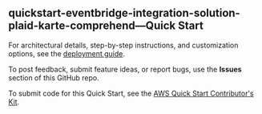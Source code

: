 
## quickstart-eventbridge-integration-solution-plaid-karte-comprehend—Quick Start

For architectural details, step-by-step instructions, and customization options, see the [deployment guide](https://aws-quickstart.github.io/quickstart-eventbridge-integration-solution-plaid-karte-comprehend/).

To post feedback, submit feature ideas, or report bugs, use the **Issues** section of this GitHub repo. 

To submit code for this Quick Start, see the [AWS Quick Start Contributor's Kit](https://aws-quickstart.github.io/).